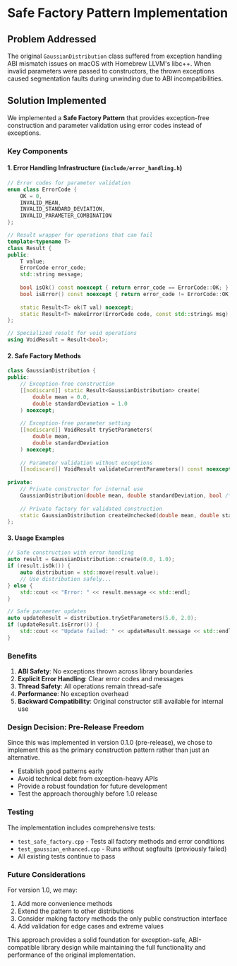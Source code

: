 # Safe Factory Pattern Implementation

## Problem Addressed

The original `GaussianDistribution` class suffered from exception handling ABI mismatch issues on macOS with Homebrew LLVM's libc++. When invalid parameters were passed to constructors, the thrown exceptions caused segmentation faults during unwinding due to ABI incompatibilities.

## Solution Implemented

We implemented a **Safe Factory Pattern** that provides exception-free construction and parameter validation using error codes instead of exceptions.

### Key Components

#### 1. Error Handling Infrastructure (`include/error_handling.h`)

```cpp
// Error codes for parameter validation
enum class ErrorCode {
    OK = 0,
    INVALID_MEAN,
    INVALID_STANDARD_DEVIATION,
    INVALID_PARAMETER_COMBINATION
};

// Result wrapper for operations that can fail
template<typename T>
class Result {
public:
    T value;
    ErrorCode error_code;
    std::string message;
    
    bool isOk() const noexcept { return error_code == ErrorCode::OK; }
    bool isError() const noexcept { return error_code != ErrorCode::OK; }
    
    static Result<T> ok(T val) noexcept;
    static Result<T> makeError(ErrorCode code, const std::string& msg) noexcept;
};

// Specialized result for void operations
using VoidResult = Result<bool>;
```

#### 2. Safe Factory Methods

```cpp
class GaussianDistribution {
public:
    // Exception-free construction
    [[nodiscard]] static Result<GaussianDistribution> create(
        double mean = 0.0, 
        double standardDeviation = 1.0
    ) noexcept;
    
    // Exception-free parameter setting
    [[nodiscard]] VoidResult trySetParameters(
        double mean, 
        double standardDeviation
    ) noexcept;
    
    // Parameter validation without exceptions
    [[nodiscard]] VoidResult validateCurrentParameters() const noexcept;
    
private:
    // Private constructor for internal use
    GaussianDistribution(double mean, double standardDeviation, bool /*bypassValidation*/) noexcept;
    
    // Private factory for validated construction
    static GaussianDistribution createUnchecked(double mean, double standardDeviation) noexcept;
};
```

#### 3. Usage Examples

```cpp
// Safe construction with error handling
auto result = GaussianDistribution::create(0.0, 1.0);
if (result.isOk()) {
    auto distribution = std::move(result.value);
    // Use distribution safely...
} else {
    std::cout << "Error: " << result.message << std::endl;
}

// Safe parameter updates
auto updateResult = distribution.trySetParameters(5.0, 2.0);
if (updateResult.isError()) {
    std::cout << "Update failed: " << updateResult.message << std::endl;
}
```

### Benefits

1. **ABI Safety**: No exceptions thrown across library boundaries
2. **Explicit Error Handling**: Clear error codes and messages
3. **Thread Safety**: All operations remain thread-safe
4. **Performance**: No exception overhead
5. **Backward Compatibility**: Original constructor still available for internal use

### Design Decision: Pre-Release Freedom

Since this was implemented in version 0.1.0 (pre-release), we chose to implement this as the primary construction pattern rather than just an alternative.

- Establish good patterns early
- Avoid technical debt from exception-heavy APIs
- Provide a robust foundation for future development
- Test the approach thoroughly before 1.0 release

### Testing

The implementation includes comprehensive tests:
- `test_safe_factory.cpp` - Tests all factory methods and error conditions
- `test_gaussian_enhanced.cpp` - Runs without segfaults (previously failed)
- All existing tests continue to pass

### Future Considerations

For version 1.0, we may:
1. Add more convenience methods
2. Extend the pattern to other distributions  
3. Consider making factory methods the only public construction interface
4. Add validation for edge cases and extreme values

This approach provides a solid foundation for exception-safe, ABI-compatible library design while maintaining the full functionality and performance of the original implementation.

